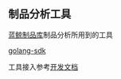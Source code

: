 ## 制品分析工具

[蓝鲸制品库](https://github.com/TencentBlueKing/bk-repo)制品分析所用到的工具

[golang-sdk](https://github.com/TencentBlueKing/ci-repoAnalysis/tree/master/analysis-tool-sdk-golang/)

工具接入参考[开发文档](https://github.com/TencentBlueKing/ci-repoAnalysis/tree/master/docs/development.md)
